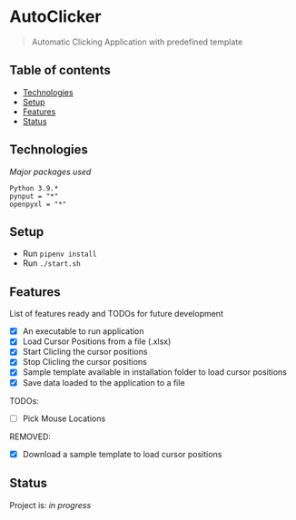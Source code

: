 # AutoClicker

> Automatic Clicking Application with predefined template


## Table of contents

<!-- - [General info](#general-info) -->
<!-- - [Screenshots](#screenshots) -->
- [Technologies](#technologies)
- [Setup](#setup)
- [Features](#features)
- [Status](#status)


## Technologies
_Major packages used_
```
Python 3.9.*
pynput = "*"
openpyxl = "*"
```

## Setup

+ Run ```pipenv install```
+ Run ```./start.sh```

## Features

List of features ready and TODOs for future development

- [x] An executable to run application
- [x] Load Cursor Positions from a file (.xlsx)
- [x] Start Clicling the cursor positions 
- [x] Stop Clicling the cursor positions 
- [x] Sample template available in installation folder to load cursor positions
- [x] Save data loaded to the application to a file

TODOs:

- [ ] Pick Mouse Locations

REMOVED:

- [x] Download a sample template to load cursor positions

## Status

Project is: _in progress_
